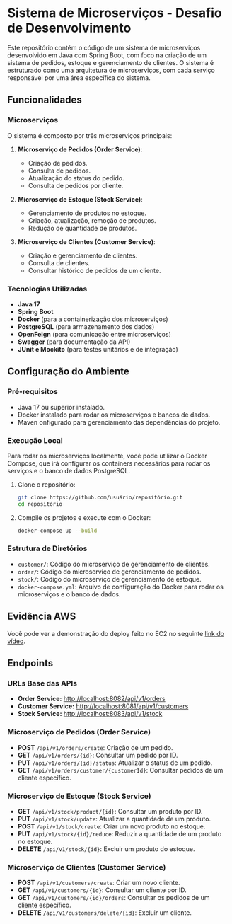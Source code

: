 # Sistema de Microserviços - Desafio de Desenvolvimento

Este repositório contém o código de um sistema de microserviços desenvolvido em Java com Spring Boot, com foco na criação de um sistema de pedidos, estoque e gerenciamento de clientes. O sistema é estruturado como uma arquitetura de microserviços, com cada serviço responsável por uma área específica do sistema.

## Funcionalidades

### Microserviços

O sistema é composto por três microserviços principais:

1. **Microserviço de Pedidos (Order Service)**:
   - Criação de pedidos.
   - Consulta de pedidos.
   - Atualização do status do pedido.
   - Consulta de pedidos por cliente.

2. **Microserviço de Estoque (Stock Service)**:
   - Gerenciamento de produtos no estoque.
   - Criação, atualização, remoção de produtos.
   - Redução de quantidade de produtos.

3. **Microserviço de Clientes (Customer Service)**:
   - Criação e gerenciamento de clientes.
   - Consulta de clientes.
   - Consultar histórico de pedidos de um cliente.

### Tecnologias Utilizadas

- **Java 17**
- **Spring Boot**
- **Docker** (para a containerização dos microserviços)
- **PostgreSQL** (para armazenamento dos dados)
- **OpenFeign** (para comunicação entre microserviços)
- **Swagger** (para documentação da API)
- **JUnit e Mockito** (para testes unitários e de integração)

## Configuração do Ambiente

### Pré-requisitos

- Java 17 ou superior instalado.
- Docker instalado para rodar os microserviços e bancos de dados.
- Maven onfigurado para gerenciamento das dependências do projeto.

### Execução Local

Para rodar os microserviços localmente, você pode utilizar o Docker Compose, que irá configurar os containers necessários para rodar os serviços e o banco de dados PostgreSQL.

1. Clone o repositório:

    ```bash
    git clone https://github.com/usuário/repositório.git
    cd repositório
    ```

2. Compile os projetos e execute com o Docker:

    ```bash
    docker-compose up --build
    ```

### Estrutura de Diretórios

- `customer/`: Código do microserviço de gerenciamento de clientes.
- `order/`: Código do microserviço de gerenciamento de pedidos.
- `stock/`: Código do microserviço de gerenciamento de estoque.
- `docker-compose.yml`: Arquivo de configuração do Docker para rodar os microserviços e o banco de dados.

## Evidência AWS

Você pode ver a demonstração do deploy feito no EC2 no seguinte [link do vídeo](https://youtu.be/0vW-hgCiiVQ).


## Endpoints

### URLs Base das APIs

- **Order Service:** [http://localhost:8082/api/v1/orders](http://localhost:8082/api/v1/orders)
- **Customer Service:** [http://localhost:8081/api/v1/customers](http://localhost:8081/api/v1/customers)
- **Stock Service:** [http://localhost:8083/api/v1/stock](http://localhost:8083/api/v1/stock)


### Microserviço de Pedidos (Order Service)

- **POST** `/api/v1/orders/create`: Criação de um pedido.
- **GET** `/api/v1/orders/{id}`: Consultar um pedido por ID.
- **PUT** `/api/v1/orders/{id}/status`: Atualizar o status de um pedido.
- **GET** `/api/v1/orders/customer/{customerId}`: Consultar pedidos de um cliente específico.

### Microserviço de Estoque (Stock Service)

- **GET** `/api/v1/stock/product/{id}`: Consultar um produto por ID.
- **PUT** `/api/v1/stock/update`: Atualizar a quantidade de um produto.
- **POST** `/api/v1/stock/create`: Criar um novo produto no estoque.
- **PUT** `/api/v1/stock/{id}/reduce`: Reduzir a quantidade de um produto no estoque.
- **DELETE** `/api/v1/stock/{id}`: Excluir um produto do estoque.

### Microserviço de Clientes (Customer Service)

- **POST** `/api/v1/customers/create`: Criar um novo cliente.
- **GET** `/api/v1/customers/{id}`: Consultar um cliente por ID.
- **GET** `/api/v1/customers/{id}/orders`: Consultar os pedidos de um cliente específico.
- **DELETE** `/api/v1/customers/delete/{id}`: Excluir um cliente.

